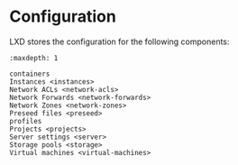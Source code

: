 # Configuration
LXD stores the configuration for the following components:

```{toctree}
:maxdepth: 1

containers
Instances <instances>
Network ACLs <network-acls>
Network Forwards <network-forwards>
Network Zones <network-zones>
Preseed files <preseed>
profiles
Projects <projects>
Server settings <server>
Storage pools <storage>
Virtual machines <virtual-machines>
```
